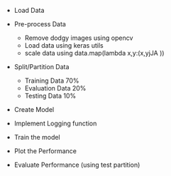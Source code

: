 -  Load Data
- Pre-process Data
  - Remove dodgy images using opencv
  - Load data using keras utils
  - scale data using data.map(lambda x,y:(x,yjJA
  ))

- Split/Partition Data
  - Training Data 70%
  - Evaluation Data 20%
  - Testing Data 10%

- Create Model
- Implement Logging function
- Train the model
- Plot the Performance
- Evaluate Performance (using test partition)


